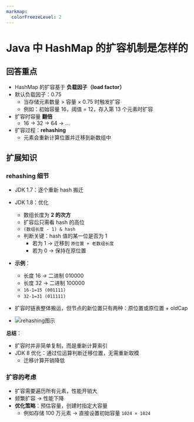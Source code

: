 ```yaml
---
markmap:
  colorFreezeLevel: 2
---
```


# Java 中 HashMap 的扩容机制是怎样的

## 回答重点

- HashMap 的扩容基于 **负载因子（load factor）**
- 默认负载因子：0.75
  - 当存储元素数量 > 容量 × 0.75 时触发扩容
  - 例如：初始容量 16，阈值 = 12，存入第 13 个元素时扩容
- 扩容时容量 **翻倍**
  - 16 → 32 → 64 → ...
- 扩容过程：**rehashing**
  - 元素会重新计算位置并迁移到新数组中

## 扩展知识

### rehashing 细节

- JDK 1.7：逐个重新 hash 搬迁
- JDK 1.8：优化
  - 数组长度为 **2 的次方**
  - 扩容后只需看 hash 的高位
  - `(数组长度 - 1) & hash`
  - 判断关键：hash 值的某一位是否为 1
    - 若为 1 → 迁移到 `原位置 + 老数组长度`
    - 若为 0 → 保持在原位置
- **示例**：
  - 长度 16 → 二进制 010000
  - 长度 32 → 二进制 100000
  - `16-1=15 (001111)`
  - `32-1=31 (011111)`
- 扩容时链表整体搬运，但节点的新位置只有两种：原位置或原位置 + oldCap

- ![rehashing图示](https://pic.code-nav.cn/mianshiya/question_picture/1772087337535152129/MZ5ugCPs_10a4f9fc-9621-4d13-a0ce-c0f7dd012001_mianshiya.png)

**总结**：

- 扩容时并非简单复制，而是重新计算索引
- JDK 8 优化：通过位运算判断迁移位置，无需重新取模
  - 迁移计算开销降低

### 扩容的考虑

- 扩容需要遍历所有元素，性能开销大
- 频繁扩容 → 性能下降
- **优化策略**：预估容量，创建时指定大容量
  - 例如存储 100 万元素 → 直接设置初始容量 `1024 × 1024`
